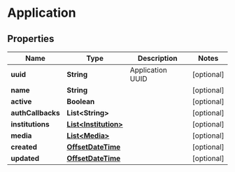 
# Application

## Properties
Name | Type | Description | Notes
------------ | ------------- | ------------- | -------------
**uuid** | **String** | Application UUID |  [optional]
**name** | **String** |  |  [optional]
**active** | **Boolean** |  |  [optional]
**authCallbacks** | **List&lt;String&gt;** |  |  [optional]
**institutions** | [**List&lt;Institution&gt;**](Institution.md) |  |  [optional]
**media** | [**List&lt;Media&gt;**](Media.md) |  |  [optional]
**created** | [**OffsetDateTime**](OffsetDateTime.md) |  |  [optional]
**updated** | [**OffsetDateTime**](OffsetDateTime.md) |  |  [optional]



